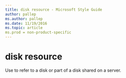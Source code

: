 ```yaml
---
title: disk resource - Microsoft Style Guide
author: pallep
ms.author: pallep
ms.date: 11/19/2016
ms.topic: article
ms.prod = non-product-specific
---
```


# disk resource

Use to refer to a disk or part of a disk shared on a server.
